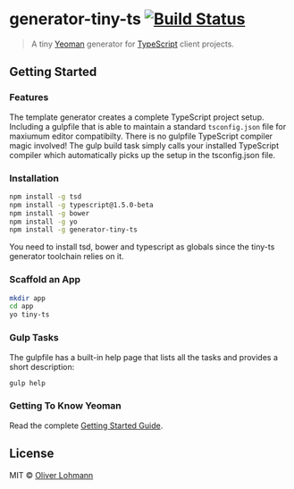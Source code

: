 # generator-tiny-ts [![Build Status](https://secure.travis-ci.org/olohmann/generator-tiny-ts.png?branch=master)](https://travis-ci.org/olohmann/generator-tiny-ts)

> A tiny [Yeoman](http://yeoman.io) generator for [TypeScript](http://www.typescriptlang.org/) client projects.

## Getting Started

### Features

The template generator creates a complete TypeScript project setup. Including a gulpfile that is able to maintain a standard `tsconfig.json` file for maxiumum editor compatibilty. There is no gulpfile TypeScript compiler magic involved! The gulp build task simply calls your installed TypeScript compiler which automatically picks up the setup in the tsconfig.json file.

### Installation

```bash
npm install -g tsd
npm install -g typescript@1.5.0-beta
npm install -g bower
npm install -g yo
npm install -g generator-tiny-ts
```

You need to install tsd, bower and typescript as globals since the tiny-ts generator toolchain relies on it.

### Scaffold an App
```bash
mkdir app
cd app
yo tiny-ts
```

### Gulp Tasks

The gulpfile has a built-in help page that lists all the tasks and provides a short description:

```bash
gulp help
```

### Getting To Know Yeoman

Read the complete [Getting Started Guide](https://github.com/yeoman/yeoman/wiki/Getting-Started).


## License

MIT © [Oliver Lohmann](http://www.oliver-lohmann.me/)
